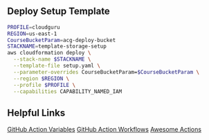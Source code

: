 
## Deploy Setup Template
```bash
PROFILE=cloudguru
REGION=us-east-1
CourseBucketParam=acg-deploy-bucket
STACKNAME=template-storage-setup
aws cloudformation deploy \
  --stack-name $STACKNAME \
  --template-file setup.yaml \
  --parameter-overrides CourseBucketParam=$CourseBucketParam \
  --region $REGION \
  --profile $PROFILE \
  --capabilities CAPABILITY_NAMED_IAM
```

## Helpful Links
[GitHub Action Variables](https://help.github.com/en/actions/automating-your-workflow-with-github-actions/using-environment-variables)
[GitHub Action Workflows](https://help.github.com/en/actions/automating-your-workflow-with-github-actions/workflow-syntax-for-github-actions)
[Awesome Actions](https://github.com/sdras/awesome-actions)
